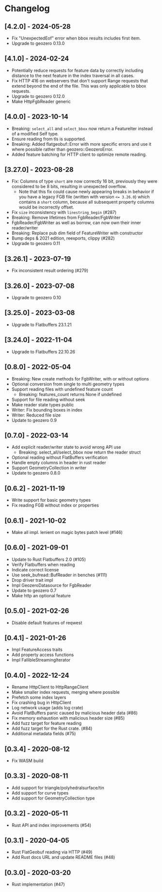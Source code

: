 # Changelog

## [4.2.0] - 2024-05-28

- Fix "UnexpectedEof" error when bbox results includes first item.
- Upgrade to geozero 0.13.0

## [4.1.0] - 2024-02-24

- Potentially reduce requests for feature data by correctly including distance
  to the next feature in the index traversal in all cases.
- Fix HTTP 416 on webservers that don't support Range requests that extend
  beyond the end of the file. This was only applicable to bbox requests.
- Upgrade to geozero 0.12.0
- Make HttpFgbReader generic

## [4.0.0] - 2023-10-14

- Breaking: `select_all` and `select_bbox` now return a FeatureIter instead of a
  modified Self type.
- Ensure reading from tls is supported.
- Breaking: Added flatgeobuf::Error with more specific errors and use it where possible
  rather than geozero::GeozeroError.
- Added feature batching for HTTP client to optimize remote reading.

## [3.27.0] - 2023-08-28

- Fix: Columns of type `short` are now correctly 16 bit, previously they were
  considered to be 8 bits, resulting in unexpected overflow.
  - Note that this fix could cause newly appearing breaks in behavior if you
    have a legacy FGB file (written with version `<= 3.26.0`) which contains a
    `short` column, because all subsequent property columns would be
    incorrectly offset.
- Fix `size` inconsistency with `linestring_begin` (#287)
- Breaking: Remove lifetimes from FgbReader/FgbWriter
- FgbReader/FgbWriter as well as borrow, can now own their inner reader/writer
- Breaking: Replace pub dim field of FeatureWriter with constructor
- Bump deps & 2021 edition, reexports, clippy (#282)
- Upgrade to geozero 0.11

## [3.26.1] - 2023-07-19

- Fix inconsistent result ordering (#279)

## [3.26.0] - 2023-07-08

- Upgrade to geozero 0.10

## [3.25.0] - 2023-03-08

- Upgrade to Flatbuffers 23.1.21

## [3.24.0] - 2022-11-04

- Upgrade to Flatbuffers 22.10.26

## [0.8.0] - 2022-05-04

- Breaking: New create methods for FgbWriter, with or without options
- Optional conversion from single to multi geometry types
- Support reading files with undefined feature count
  - Breaking: features_count returns None if undefined
- Support for file reading without seek
- Make reader state types public
- Writer: Fix bounding boxes in index
- Writer: Reduced file size
- Update to geozero 0.9

## [0.7.0] - 2022-03-14

- Add explicit reader/writer state to avoid wrong API use
  - Breaking: select_all/select_bbox now return the reader struct
- Optional reading without FlatBuffers verification
- Handle empty columns in header in rust reader
- Support GeometryCollection in writer
- Update to geozero 0.8.0

## [0.6.2] - 2021-11-19

- Write support for basic geometry types
- Fix reading FGB without index or properties

## [0.6.1] - 2021-10-02

- Make all impl. lenient on magic bytes patch level (#146)

## [0.6.0] - 2021-09-01

- Update to Rust Flatbuffers 2.0 (#105)
- Verify Flatbuffers when reading
- Indicate correct license
- Use seek_bufread::BufReader in benches (#111)
- Drop driver trait impl
- Impl GeozeroDatasource for FgbReader
- Update to geozero 0.7
- Make http an optional feature

## [0.5.0] - 2021-02-26

- Disable default features of reqwest

## [0.4.1] - 2021-01-26

- Impl FeatureAccess traits
- Add property access functions
- Impl FallibleStreamingIterator

## [0.4.0] - 2022-12-24

- Rename HttpClient to HttpRangeClient
- Make smaller index requests, merging where possible
- Prefetch some index layers
- Fix crashing bug in HttpClient
- Log network usage (adds log crate)
- Avoid FlatBuffers panic caused by malicious header data (#86)
- Fix memory exhaustion with malicious header size (#85)
- Add fuzz target for feature reading
- Add fuzz target for the Rust crate. (#84)
- Additional metadata fields (#75)

## [0.3.4] - 2020-08-12

- Fix WASM build

## [0.3.3] - 2020-08-11

- Add support for triangle/polyhedralsurface/tin
- Add support for curve types
- Add support for GeometryCollection type

## [0.3.2] - 2020-05-11

- Rust API and index improvements (#54)

## [0.3.1] - 2020-04-05

- Rust FlatGeobuf reading via HTTP (#49)
- Add Rust docs URL and update README files (#48)

## [0.3.0] - 2020-03-20

- Rust implementation (#47)
